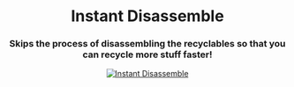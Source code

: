 <h1 align="center">Instant Disassemble</h1>
<h3 align="center">Skips the process of disassembling the recyclables so that you can recycle more stuff faster!</h3>

<p align="center">
  <a href="https://www.nexusmods.com/iamfuture/mods/2"><img src="https://img.shields.io/badge/Instant Disassemble-232634?style=for-the-badge&logo=nexus-mods&logoColor=232634&color=D98F40" alt="Instant Disassemble"></a>
</p>
